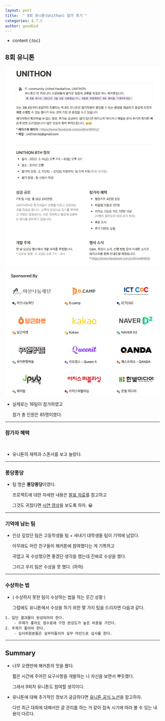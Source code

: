 ```yaml
---
layout: post
title:  " 8회 유니톤(Unithon) 참가 후기 "
categories: E.T.C
author: goodGid
---
```

* content
{:toc}

## 8회 유니톤

![](/assets/img/posts/2022-8th-Unithon_1.png)

![](/assets/img/posts/2022-8th-Unithon_2.png)

* 실제로는 16팀이 참가하였고

  참가 총 인원은 85명이였다.



---

### 참가자 혜택

<p>
<img src="/assets/img/posts/2022-8th-Unithon_3.png" alt="" style="max-width: 60%;">
<img src="/assets/img/posts/2022-8th-Unithon_4.png" alt="" style="max-width: 33%;">
<img src="/assets/img/posts/2022-8th-Unithon_5.png" alt="" style="max-width: 49%;">
<img src="/assets/img/posts/2022-8th-Unithon_6.png" alt="" style="max-width: 49%;">
<img src="/assets/img/posts/2022-8th-Unithon_7.png" alt="" style="max-width: 49%;">
<img src="/assets/img/posts/2022-8th-Unithon_8.png" alt="" style="max-width: 49%;">
<img src="/assets/img/posts/2022-8th-Unithon_9.png" alt="" style="max-width: 50%;">
</p>

* 유니톤의 재력과 스폰서를 보고 놀랐다.

---

### 퐁당퐁당

* 팀 명은 **퐁당퐁당**이였다.

  프로젝트에 대한 자세한 내용은 [발표 자료](https://bit.ly/3J7bawh)를 참고하고

  그것도 귀찮다면 [시연 영상](https://bit.ly/3wXrH3C)을 보도록 하자. 😀

---

### 기억에 남는 팀

* 인상 깊었던 팀은 고등학생들 팀 + 새내기 대학생들 팀이 기억에 남았다.

  아무래도 어린 친구들이 해커톤에 참여했다는 게 기특하고
  
  귀엽고 꼭 수상했으면 좋겠단 생각을 했는데 진짜로 수상을 했다.

  그리고 우리 팀은 수상을 못 했다. (하하)

---

### 수상하는 법

* ( 수상하지 못한 팀이 수상하는 법을 적는 웃긴 상황 )

  그럼에도 유니톤에서 수상을 하기 위한 몇 가지 팁을 드리자면 다음과 같다.

```
1. 일단 결과물이 완성되어야 한다.
    - 주제가 좋아도 점수표에 구현 완성도가 높은 비중을 가진다.
2. 주제가 좋아야 한다.
    - 심사위원분들은 실무자들이라 실무 마인드로 심사를 한다.
```

---

## Summary

* 너무 오랜만에 해커톤의 맛을 봤다.

  짧은 시간에 주어진 요구사항을 개발하는 나 자신을 보면서 뿌듯했다.

  그래서 9회차 유니톤도 참여할 생각이다.

* 유니톤에 대해 추가적인 정보가 궁금하다면 [유니톤 공식 노션](https://www.unit.center/unithon)을 참고하자.

  다만 최근 대회에 대해서만 글 관리를 하는 거 같아 접속 시기에 따라 볼 수 있는 내용이 다르다.